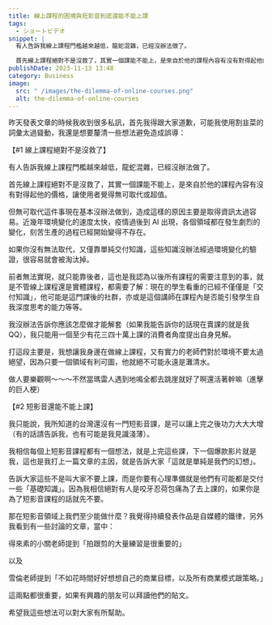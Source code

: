 ```yaml
---
title: 線上課程的困境與短影音到底還能不能上課
tags:
  - ショートビデオ
snippet: |
  有人告訴我線上課程門檻越來越低，龍蛇混雜，已經沒辦法做了。

  首先線上課程絕對不是沒救了，其實一個課能不能上，是來自於他的課程內容有沒有對得起他的價格，讓使用者覺得無可取代或超值。
publishDate: 2023-11-13 13:48
category: Business
image:
  src: " /images/the-dilemma-of-online-courses.png"
  alt: the-dilemma-of-online-courses
---
```

昨天發表文章的時候我收到很多私訊，首先我得跟大家道歉，可能我使用割韭菜的詞彙太過聳動，我還是想要釐清一些想法避免造成誤導：

【#1 線上課程絕對不是沒救了】

有人告訴我線上課程門檻越來越低，龍蛇混雜，已經沒辦法做了。

首先線上課程絕對不是沒救了，其實一個課能不能上，是來自於他的課程內容有沒有對得起他的價格，讓使用者覺得無可取代或超值。

但無可取代這件事現在基本沒辦法做到，造成這樣的原因主要是取得資訊太過容易。近幾年環境變化的速度太快，疫情過後到 AI 出現，各個領域都在發生劇烈的變化，刻苦生產的過程已經開始變得不存在。

如果你沒有無法取代，又僅靠單純交付知識，這些知識沒辦法經過環境變化的驗證，很容易就會被淘汰掉。

前者無法實現，就只能靠後者，這也是我認為以後所有課程的需要注意到的事，就是不管線上課程還是實體課程，都需要了解：現在的學生看重的已經不僅僅是「交付知識」，他可能是這門課後的社群，亦或是這個講師在課程內是否能引發學生自我深度思考的能力等等。

我沒辦法告訴你應該怎麼做才能解套（如果我能告訴你的話現在賣課的就是我QQ），我只能用一個至少有花三四十萬上課的消費者角度提出自身見解。

打這段主要是，我想讓我身邊在做線上課程，又有實力的老師們對於環境不要太過絕望，因為只要一個領域有利可圖，他就絕不可能永遠是灘清水。

做人要樂觀啊～～～不然當瑪雷人遇到地鳴全都去跳崖就好了啊還活著幹嘛（進擊的巨人梗）

【#2 短影音還能不能上課】

我只能說，我所知道的台灣還沒有一門短影音課，是可以讓上完之後功力大大大增（有的話請告訴我，也有可能是我見識淺薄）。

我相信每個上短影音課程都有一個想法，就是上完這些課，下一個爆款影片就是我，這也是我打上一篇文章的主因，就是告訴大家「這就是單純是我們的幻想」。

告訴大家這些不是叫大家不要上課，而是你要有心理準備就是他們有可能都是交付一些「基礎知識」。因為我相信絕對有人是咬牙忍荷包痛為了去上課的，如果你是為了短影音課程的話就先不要。

那在短影音領域上我們至少能做什麼？我覺得持續發表作品是自媒體的鐵律，另外我看到有一些討論的文章，當中：

得來素的小關老師提到「拍跟剪的大量練習是很重要的」

以及

雪倫老師提到「不如花時間好好想想自己的商業目標，以及所有商業模式跟策略。」

這兩點都很重要，如果有興趣的朋友可以拜讀他們的貼文。

希望我這些想法可以對大家有所幫助。